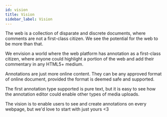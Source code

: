 ```yaml
---
id: vision
title: Vision
sidebar_label: Vision
---
```


The web is a collection of disparate and discrete documents, where comments are not a first-class citizen. We see the potential for the web to be more than that.

We envision a world where the web platform has annotation as a first-class citizen, where anyone could highlight a portion of the web and add their commentary in any HTML5+ medium.

Annotations are just more online content. They can be any approved format of online document, provided the format is deemed safe and supported.

The first annotation type supported is pure text, but it is easy to see how the annotation editor could enable other types of media uploads.

The vision is to enable users to see and create annotations on every webpage, but we'd love to start with just yours <3
